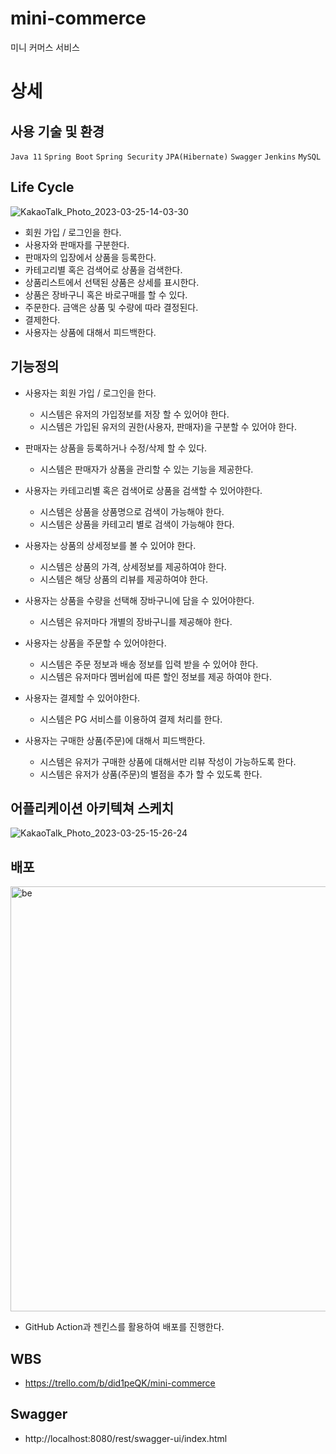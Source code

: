 # mini-commerce
미니 커머스 서비스

# 상세
## 사용 기술 및 환경
`Java 11`
`Spring Boot`
`Spring Security`
`JPA(Hibernate)`
`Swagger`
`Jenkins`
`MySQL`

## Life Cycle
![KakaoTalk_Photo_2023-03-25-14-03-30](https://user-images.githubusercontent.com/63723145/227697366-22618a27-c325-4e63-aeec-daad627bf49b.jpeg)
- 회원 가입 / 로그인을 한다.
- 사용자와 판매자를 구분한다.
- 판매자의 입장에서 상품을 등록한다.
- 카테고리별 혹은 검색어로 상품을 검색한다.
- 상품리스트에서 선택된 상품은 상세를 표시한다.
- 상품은 장바구니 혹은 바로구매를 할 수 있다.
- 주문한다. 금액은 상품 및 수량에 따라 결정된다.
- 결제한다.
- 사용자는 상품에 대해서 피드백한다.

## 기능정의
- 사용자는 회원 가입 / 로그인을 한다.
  - 시스템은 유저의 가입정보를 저장 할 수 있어야 한다. 
  - 시스템은 가입된 유저의 권한(사용자, 판매자)을 구분할 수 있어야 한다.
  
- 판매자는 상품을 등록하거나 수정/삭제 할 수 있다.
  - 시스템은 판매자가 상품을 관리할 수 있는 기능을 제공한다.

- 사용자는 카테고리별 혹은 검색어로 상품을 검색할 수 있어야한다.
  - 시스템은 상품을 상품명으로 검색이 가능해야 한다.
  - 시스템은 상품을 카테고리 별로 검색이 가능해야 한다.
  
- 사용자는 상품의 상세정보를 볼 수 있어야 한다.
  - 시스템은 상품의 가격, 상세정보를 제공하여야 한다.
  - 시스템은 해당 상품의 리뷰를 제공하여야 한다.

- 사용자는 상품을 수량을 선택해 장바구니에 담을 수 있어야한다.
  - 시스템은 유저마다 개별의 장바구니를 제공해야 한다.

- 사용자는 상품을 주문할 수 있어야한다.
  - 시스템은 주문 정보과 배송 정보를 입력 받을 수 있어야 한다.
  - 시스템은 유저마다 멤버쉽에 따른 할인 정보를 제공 하여야 한다.
  
- 사용자는 결제할 수 있어야한다. 
  - 시스템은 PG 서비스를 이용하여 결제 처리를 한다.
  
- 사용자는 구매한 상품(주문)에 대해서 피드백한다.
  - 시스템은 유저가 구매한 상품에 대해서만 리뷰 작성이 가능하도록 한다.
  - 시스템은 유저가 상품(주문)의 별점을 추가 할 수 있도록 한다.
  
## 어플리케이션 아키텍쳐 스케치
![KakaoTalk_Photo_2023-03-25-15-26-24](https://user-images.githubusercontent.com/63723145/227700848-5df4b3da-c6c5-4c83-88f5-036832bc8be8.jpeg)


## 배포
<img width="680" alt="be" src="https://user-images.githubusercontent.com/63723145/227700741-edf759f7-2f53-470c-a435-fea484d72b26.png">

- GitHub Action과 젠킨스를 활용하여 배포를 진행한다.

## WBS
- https://trello.com/b/did1peQK/mini-commerce

## Swagger
- http://localhost:8080/rest/swagger-ui/index.html

